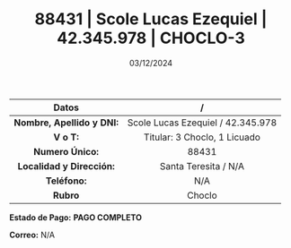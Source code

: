 ﻿---
title: 88431 | Scole Lucas Ezequiel | 42.345.978 | CHOCLO-3
date: 03/12/2024
draft: false
tags: ['santa-teresita', 'choclo', 'titular']
---

|          **Datos**          |  /  |
|:---------------------------:|:---:|
| **Nombre, Apellido y DNI:** | Scole Lucas Ezequiel / 42.345.978 |
|          **V o T:**         | Titular: 3 Choclo, 1 Licuado |
|      **Numero Único:**      | 88431 |
|  **Localidad y Dirección:** | Santa Teresita / N/A |
|        **Teléfono:**        | N/A |
|          **Rubro**          | Choclo |

**Estado de Pago:** **PAGO COMPLETO**

**Correo:** N/A
